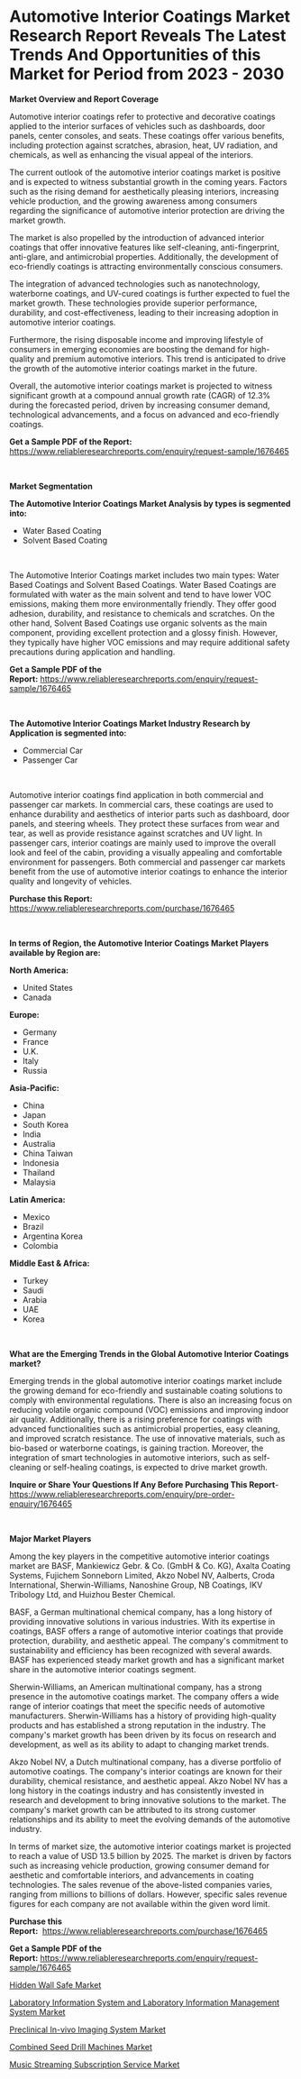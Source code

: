 <p><h1>Automotive Interior Coatings Market Research Report Reveals The Latest Trends And Opportunities of this Market for Period from 2023 - 2030</h1></p><p><strong>Market Overview and Report Coverage</strong></p>
<p><p>Automotive interior coatings refer to protective and decorative coatings applied to the interior surfaces of vehicles such as dashboards, door panels, center consoles, and seats. These coatings offer various benefits, including protection against scratches, abrasion, heat, UV radiation, and chemicals, as well as enhancing the visual appeal of the interiors.</p><p>The current outlook of the automotive interior coatings market is positive and is expected to witness substantial growth in the coming years. Factors such as the rising demand for aesthetically pleasing interiors, increasing vehicle production, and the growing awareness among consumers regarding the significance of automotive interior protection are driving the market growth.</p><p>The market is also propelled by the introduction of advanced interior coatings that offer innovative features like self-cleaning, anti-fingerprint, anti-glare, and antimicrobial properties. Additionally, the development of eco-friendly coatings is attracting environmentally conscious consumers.</p><p>The integration of advanced technologies such as nanotechnology, waterborne coatings, and UV-cured coatings is further expected to fuel the market growth. These technologies provide superior performance, durability, and cost-effectiveness, leading to their increasing adoption in automotive interior coatings.</p><p>Furthermore, the rising disposable income and improving lifestyle of consumers in emerging economies are boosting the demand for high-quality and premium automotive interiors. This trend is anticipated to drive the growth of the automotive interior coatings market in the future.</p><p>Overall, the automotive interior coatings market is projected to witness significant growth at a compound annual growth rate (CAGR) of 12.3% during the forecasted period, driven by increasing consumer demand, technological advancements, and a focus on advanced and eco-friendly coatings.</p></p>
<p><strong>Get a Sample PDF of the Report:</strong> <a href="https://www.reliableresearchreports.com/enquiry/request-sample/1676465">https://www.reliableresearchreports.com/enquiry/request-sample/1676465</a></p>
<p>&nbsp;</p>
<p><strong>Market Segmentation</strong></p>
<p><strong>The Automotive Interior Coatings Market Analysis by types is segmented into:</strong></p>
<p><ul><li>Water Based Coating</li><li>Solvent Based Coating</li></ul></p>
<p>&nbsp;</p>
<p><p>The Automotive Interior Coatings market includes two main types: Water Based Coatings and Solvent Based Coatings. Water Based Coatings are formulated with water as the main solvent and tend to have lower VOC emissions, making them more environmentally friendly. They offer good adhesion, durability, and resistance to chemicals and scratches. On the other hand, Solvent Based Coatings use organic solvents as the main component, providing excellent protection and a glossy finish. However, they typically have higher VOC emissions and may require additional safety precautions during application and handling.</p></p>
<p><strong>Get a Sample PDF of the Report:</strong>&nbsp;<a href="https://www.reliableresearchreports.com/enquiry/request-sample/1676465">https://www.reliableresearchreports.com/enquiry/request-sample/1676465</a></p>
<p>&nbsp;</p>
<p><strong>The Automotive Interior Coatings Market Industry Research by Application is segmented into:</strong></p>
<p><ul><li>Commercial Car</li><li>Passenger Car</li></ul></p>
<p>&nbsp;</p>
<p><p>Automotive interior coatings find application in both commercial and passenger car markets. In commercial cars, these coatings are used to enhance durability and aesthetics of interior parts such as dashboard, door panels, and steering wheels. They protect these surfaces from wear and tear, as well as provide resistance against scratches and UV light. In passenger cars, interior coatings are mainly used to improve the overall look and feel of the cabin, providing a visually appealing and comfortable environment for passengers. Both commercial and passenger car markets benefit from the use of automotive interior coatings to enhance the interior quality and longevity of vehicles.</p></p>
<p><strong>Purchase this Report:</strong>&nbsp; <a href="https://www.reliableresearchreports.com/purchase/1676465">https://www.reliableresearchreports.com/purchase/1676465</a></p>
<p>&nbsp;</p>
<p><strong>In terms of Region, the Automotive Interior Coatings Market Players available by Region are:</strong></p>
<p>
    <p> <strong> North America: </strong>
        <ul>
            <li>United States</li>
            <li>Canada</li>
        </ul>
        </p> 
    <p> <strong> Europe: </strong>
        <ul>
            <li>Germany</li>
            <li>France</li>
            <li>U.K.</li>
            <li>Italy</li>
            <li>Russia</li>
        </ul>
        </p> 
    <p> <strong> Asia-Pacific: </strong>
        <ul>
            <li>China</li>
            <li>Japan</li>
            <li>South Korea</li>
            <li>India</li>
            <li>Australia</li>
            <li>China Taiwan</li>
            <li>Indonesia</li>
            <li>Thailand</li>
            <li>Malaysia</li>
        </ul>
        </p> 
    <p> <strong> Latin America: </strong>
        <ul>
            <li>Mexico</li>
            <li>Brazil</li>
            <li>Argentina Korea</li>
            <li>Colombia</li>
        </ul>
        </p> 
    <p> <strong> Middle East & Africa: </strong>
        <ul>
            <li>Turkey</li>
            <li>Saudi</li>
            <li>Arabia</li>
            <li>UAE</li>
            <li>Korea</li>
        </ul>
    </p>
    </p>
<p>&nbsp;</p>
<p><strong>What are the Emerging Trends in the Global Automotive Interior Coatings market?</strong></p>
<p><p>Emerging trends in the global automotive interior coatings market include the growing demand for eco-friendly and sustainable coating solutions to comply with environmental regulations. There is also an increasing focus on reducing volatile organic compound (VOC) emissions and improving indoor air quality. Additionally, there is a rising preference for coatings with advanced functionalities such as antimicrobial properties, easy cleaning, and improved scratch resistance. The use of innovative materials, such as bio-based or waterborne coatings, is gaining traction. Moreover, the integration of smart technologies in automotive interiors, such as self-cleaning or self-healing coatings, is expected to drive market growth.</p></p>
<p><strong>Inquire or Share Your Questions If Any Before Purchasing This Report</strong>- <a href="https://www.reliableresearchreports.com/enquiry/pre-order-enquiry/1676465">https://www.reliableresearchreports.com/enquiry/pre-order-enquiry/1676465</a></p>
<p>&nbsp;</p>
<p><strong>Major Market Players</strong></p>
<p><p>Among the key players in the competitive automotive interior coatings market are BASF, Mankiewicz Gebr. & Co. (GmbH & Co. KG), Axalta Coating Systems, Fujichem Sonneborn Limited, Akzo Nobel NV, Aalberts, Croda International, Sherwin-Williams, Nanoshine Group, NB Coatings, IKV Tribology Ltd, and Huizhou Bester Chemical.</p><p>BASF, a German multinational chemical company, has a long history of providing innovative solutions in various industries. With its expertise in coatings, BASF offers a range of automotive interior coatings that provide protection, durability, and aesthetic appeal. The company's commitment to sustainability and efficiency has been recognized with several awards. BASF has experienced steady market growth and has a significant market share in the automotive interior coatings segment.</p><p>Sherwin-Williams, an American multinational company, has a strong presence in the automotive coatings market. The company offers a wide range of interior coatings that meet the specific needs of automotive manufacturers. Sherwin-Williams has a history of providing high-quality products and has established a strong reputation in the industry. The company's market growth has been driven by its focus on research and development, as well as its ability to adapt to changing market trends.</p><p>Akzo Nobel NV, a Dutch multinational company, has a diverse portfolio of automotive coatings. The company's interior coatings are known for their durability, chemical resistance, and aesthetic appeal. Akzo Nobel NV has a long history in the coatings industry and has consistently invested in research and development to bring innovative solutions to the market. The company's market growth can be attributed to its strong customer relationships and its ability to meet the evolving demands of the automotive industry.</p><p>In terms of market size, the automotive interior coatings market is projected to reach a value of USD 13.5 billion by 2025. The market is driven by factors such as increasing vehicle production, growing consumer demand for aesthetic and comfortable interiors, and advancements in coating technologies. The sales revenue of the above-listed companies varies, ranging from millions to billions of dollars. However, specific sales revenue figures for each company are not available within the given word limit.</p></p>
<p><strong>Purchase this Report:</strong>&nbsp;&nbsp;<a href="https://www.reliableresearchreports.com/purchase/1676465">https://www.reliableresearchreports.com/purchase/1676465</a></p>
<p></p>
<p><strong>Get a Sample PDF of the Report:</strong>&nbsp;<a href="https://www.reliableresearchreports.com/enquiry/request-sample/1676465">https://www.reliableresearchreports.com/enquiry/request-sample/1676465</a></p>
<p><p><a href="https://medium.com/@orinsmitham1985/hidden-wall-safe-market-size-growth-forecast-2023-2030-f75f89c25f90">Hidden Wall Safe Market</a></p><p><a href="https://github.com/sndrkn/Market-Research-Report-List-1/blob/main/laboratory-information-system-and-laboratory-information-management-system-market.md">Laboratory Information System and Laboratory Information Management System Market</a></p><p><a href="https://www.linkedin.com/pulse/decoding-preclinical-in-vivo-imaging-system-market-deep/">Preclinical In-vivo Imaging System Market</a></p><p><a href="https://www.linkedin.com/pulse/combined-seed-drill-machines-market-share-amp-new-trends/">Combined Seed Drill Machines Market</a></p><p><a href="https://github.com/amae102299/Market-Research-Report-List-1/blob/main/music-streaming-subscription-service-market.md">Music Streaming Subscription Service Market</a></p></p>